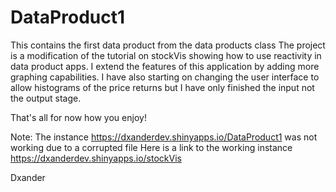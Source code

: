 # DataProduct1
This contains the first data product from the data products class
The project is a modification of the tutorial on stockVis
showing how to use reactivity in data product apps.
I extend the features of this application by adding more graphing 
capabilities.
I have also starting on changing the user interface to allow histograms
of the price returns but I have only finished the input not the output stage.

That's all for now how you enjoy!


Note:  The instance  https://dxanderdev.shinyapps.io/DataProduct1 was not working due to a corrupted file
        Here is a link to the working instance https://dxanderdev.shinyapps.io/stockVis





Dxander
